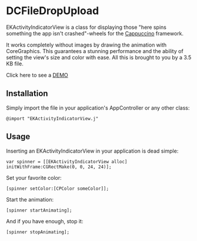 DCFileDropUpload
==========

EKActivityIndicatorView is a class for displaying those "here spins something the app isn't crashed"-wheels for the [Cappuccino](http://www.cappuccino.org) framework.

It works completely without images by drawing the animation with CoreGraphics. This guarantees a stunning performance and the ability of setting the view's size and color with ease. All this is brought to you by a 3.5 KB file.

Click here to see a [DEMO](http://elias.klughammer.com/EKActivityIndicatorView/)


## Installation

Simply import the file in your application's AppController or any other class:

	@import "EKActivityIndicatorView.j"


## Usage

Inserting an EKActivityIndicatorView in your application is dead simple:

	var spinner = [[EKActivityIndicatorView alloc] initWithFrame:CGRectMake(0, 0, 24, 24)];
	
Set your favorite color:
	
	[spinner setColor:[CPColor someColor]];

Start the animation:

	[spinner startAnimating];

And if you have enough, stop it:

	[spinner stopAnimating];


